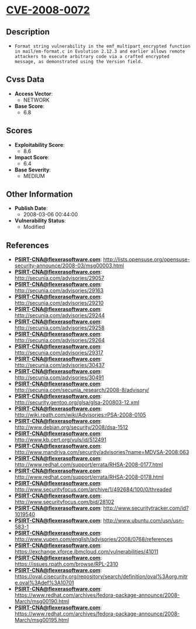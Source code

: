 
# [CVE-2008-0072](http://lists.opensuse.org/opensuse-security-announce/2008-03/msg00003.html)

## Description

- `Format string vulnerability in the emf_multipart_encrypted function in mail/em-format.c in Evolution 2.12.3 and earlier allows remote attackers to execute arbitrary code via a crafted encrypted message, as demonstrated using the Version field.`

## Cvss Data

- **Access Vector**:
  - NETWORK
- **Base Score**:
  - 6.8

## Scores

- **Exploitability Score**:
  - 8.6
- **Impact Score**:
  - 6.4
- **Base Severity**:
  - MEDIUM

## Other Information

- **Publish Date**:
  - 2008-03-06 00:44:00
- **Vulnerability Status**:
  - Modified

## References

- **PSIRT-CNA@flexerasoftware.com**: http://lists.opensuse.org/opensuse-security-announce/2008-03/msg00003.html
- **PSIRT-CNA@flexerasoftware.com**: http://secunia.com/advisories/29057
- **PSIRT-CNA@flexerasoftware.com**: http://secunia.com/advisories/29163
- **PSIRT-CNA@flexerasoftware.com**: http://secunia.com/advisories/29210
- **PSIRT-CNA@flexerasoftware.com**: http://secunia.com/advisories/29244
- **PSIRT-CNA@flexerasoftware.com**: http://secunia.com/advisories/29258
- **PSIRT-CNA@flexerasoftware.com**: http://secunia.com/advisories/29264
- **PSIRT-CNA@flexerasoftware.com**: http://secunia.com/advisories/29317
- **PSIRT-CNA@flexerasoftware.com**: http://secunia.com/advisories/30437
- **PSIRT-CNA@flexerasoftware.com**: http://secunia.com/advisories/30491
- **PSIRT-CNA@flexerasoftware.com**: http://secunia.com/secunia_research/2008-8/advisory/
- **PSIRT-CNA@flexerasoftware.com**: http://security.gentoo.org/glsa/glsa-200803-12.xml
- **PSIRT-CNA@flexerasoftware.com**: http://wiki.rpath.com/wiki/Advisories:rPSA-2008-0105
- **PSIRT-CNA@flexerasoftware.com**: http://www.debian.org/security/2008/dsa-1512
- **PSIRT-CNA@flexerasoftware.com**: http://www.kb.cert.org/vuls/id/512491
- **PSIRT-CNA@flexerasoftware.com**: http://www.mandriva.com/security/advisories?name=MDVSA-2008:063
- **PSIRT-CNA@flexerasoftware.com**: http://www.redhat.com/support/errata/RHSA-2008-0177.html
- **PSIRT-CNA@flexerasoftware.com**: http://www.redhat.com/support/errata/RHSA-2008-0178.html
- **PSIRT-CNA@flexerasoftware.com**: http://www.securityfocus.com/archive/1/492684/100/0/threaded
- **PSIRT-CNA@flexerasoftware.com**: http://www.securityfocus.com/bid/28102
- **PSIRT-CNA@flexerasoftware.com**: http://www.securitytracker.com/id?1019540
- **PSIRT-CNA@flexerasoftware.com**: http://www.ubuntu.com/usn/usn-583-1
- **PSIRT-CNA@flexerasoftware.com**: http://www.vupen.com/english/advisories/2008/0768/references
- **PSIRT-CNA@flexerasoftware.com**: https://exchange.xforce.ibmcloud.com/vulnerabilities/41011
- **PSIRT-CNA@flexerasoftware.com**: https://issues.rpath.com/browse/RPL-2310
- **PSIRT-CNA@flexerasoftware.com**: https://oval.cisecurity.org/repository/search/definition/oval%3Aorg.mitre.oval%3Adef%3A10701
- **PSIRT-CNA@flexerasoftware.com**: https://www.redhat.com/archives/fedora-package-announce/2008-March/msg00190.html
- **PSIRT-CNA@flexerasoftware.com**: https://www.redhat.com/archives/fedora-package-announce/2008-March/msg00195.html
